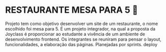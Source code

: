 # RESTAURANTE MESA PARA 5 :shallow_pan_of_food:

Projeto tem como objetivo desenvolver um site de um restaurante, o nome escolhido foi mesa para 5. É um projeto integrador, na qual a proposta da Joyclass é proporcionar ao estudante a vivência de um ambiente de desenvolvimento frontend. Os integrantes se reuniram para pensar o layout, funcionalidades, a elaboração das páginas. Planejadas por sprints.
deploy
